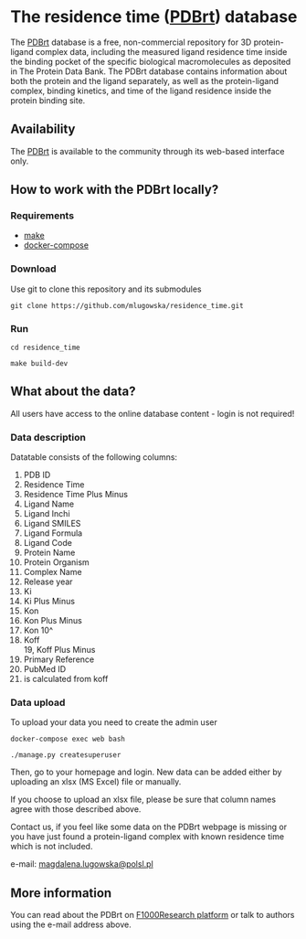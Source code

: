 # The residence time ([PDBrt](https://pdbrt.polsl.pl/)) database

The [PDBrt](https://pdbrt.polsl.pl/) database is a free, non-commercial repository for 3D protein-ligand complex data, including 
the measured ligand residence time inside the binding pocket of the specific biological macromolecules as deposited in The Protein Data Bank. The PDBrt database contains information about both the protein and the ligand separately, as well as the protein-ligand complex, binding kinetics, and time of the ligand residence inside the protein binding site.

## Availability
The [PDBrt](https://pdbrt.polsl.pl/) is available to the community through its web-based interface only. 

## How to work with the PDBrt locally?

### Requirements
- [make](https://www.gnu.org/software/make/)
- [docker-compose](https://docs.docker.com/compose/)

### Download 
Use git to clone this repository and its submodules

```git clone https://github.com/mlugowska/residence_time.git```

### Run

```cd residence_time```

```make build-dev```


## What about the data?
All users have access to the online database content - login is not required!

### Data description
Datatable consists of the following columns:

1. PDB ID	
2. Residence Time	
3. Residence Time Plus Minus	
4. Ligand Name	
5. Ligand Inchi	
6. Ligand SMILES	
7. Ligand Formula	
8. Ligand Code	
9. Protein Name	
10. Protein Organism	
11. Complex Name	
12. Release year	
13. Ki	
14. Ki Plus Minus	
15. Kon	
16. Kon Plus Minus	
17. Kon 10^	
18. Koff	
19, Koff Plus Minus	
20. Primary Reference	
21. PubMed ID	
22. is calculated from koff		

### Data upload
To upload your data you need to create the admin user

```docker-compose exec web bash```

```./manage.py createsuperuser```

Then, go to your homepage and login. New data can be added either by uploading an xlsx (MS Excel) file or manually. 

If you choose to upload an xlsx file, please be sure that column names agree with those described above. 

Contact us, if you feel like some data on the PDBrt webpage is missing or you have just found a protein-ligand complex with known residence time which is not included.

e-mail: magdalena.lugowska@polsl.pl

## More information

You can read about the PDBrt on [F1000Research platform](https://f1000research.com/articles/10-1236/v1) or talk to authors using the e-mail address above.
